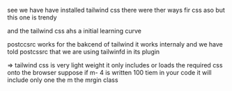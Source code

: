 

see we have have installed tailwind css there were ther ways fir css aso but this one is trendy

and the tailwind css ahs a initial learning curve 

postccsrc works for the bakcend of tailwind it works internaly and we have told postcssrc that we are using tailwinfd in its plugin


=> tailwind css is very light weight it only includes or loads the required css onto the browser
   suppose if m- 4 is written 100 tiem in your code it will include only one the m the mrgin class